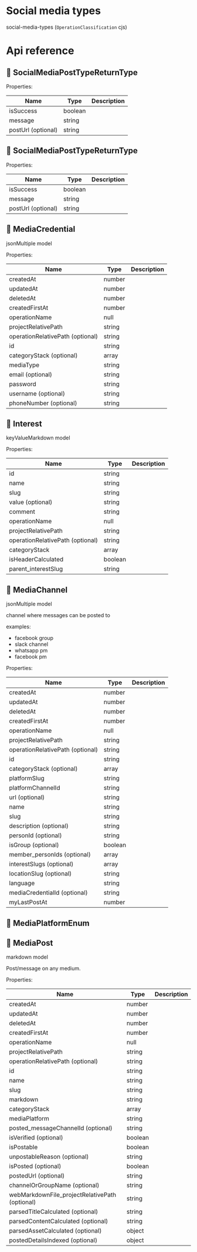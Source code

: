 # Social media types

social-media-types (`OperationClassification` cjs)



# Api reference

## 🔹 SocialMediaPostTypeReturnType

Properties: 

 | Name | Type | Description |
|---|---|---|
| isSuccess  | boolean |  |
| message  | string |  |
| postUrl (optional) | string |  |



## 🔹 SocialMediaPostTypeReturnType

Properties: 

 | Name | Type | Description |
|---|---|---|
| isSuccess  | boolean |  |
| message  | string |  |
| postUrl (optional) | string |  |



## 🔸 MediaCredential

jsonMultiple model









Properties: 

 | Name | Type | Description |
|---|---|---|
| createdAt  | number |  |
| updatedAt  | number |  |
| deletedAt  | number |  |
| createdFirstAt  | number |  |
| operationName  | null |  |
| projectRelativePath  | string |  |
| operationRelativePath (optional) | string |  |
| id  | string |  |
| categoryStack (optional) | array |  |
| mediaType  | string |  |
| email (optional) | string |  |
| password  | string |  |
| username (optional) | string |  |
| phoneNumber (optional) | string |  |



## 🔸 Interest

keyValueMarkdown model









Properties: 

 | Name | Type | Description |
|---|---|---|
| id  | string |  |
| name  | string |  |
| slug  | string |  |
| value (optional) | string |  |
| comment  | string |  |
| operationName  | null |  |
| projectRelativePath  | string |  |
| operationRelativePath (optional) | string |  |
| categoryStack  | array |  |
| isHeaderCalculated  | boolean |  |
| parent_interestSlug  | string |  |



## 🔸 MediaChannel

jsonMultiple model



channel where messages can be posted to

examples:
- facebook group
- slack channel
- whatsapp pm
- facebook pm





Properties: 

 | Name | Type | Description |
|---|---|---|
| createdAt  | number |  |
| updatedAt  | number |  |
| deletedAt  | number |  |
| createdFirstAt  | number |  |
| operationName  | null |  |
| projectRelativePath  | string |  |
| operationRelativePath (optional) | string |  |
| id  | string |  |
| categoryStack (optional) | array |  |
| platformSlug  | string |  |
| platformChannelId  | string |  |
| url (optional) | string |  |
| name  | string |  |
| slug  | string |  |
| description (optional) | string |  |
| personId (optional) | string |  |
| isGroup (optional) | boolean |  |
| member_personIds (optional) | array |  |
| interestSlugs (optional) | array |  |
| locationSlug (optional) | string |  |
| language  | string |  |
| mediaCredentialId (optional) | string |  |
| myLastPostAt  | number |  |



## 🔹 MediaPlatformEnum

## 🔸 MediaPost

markdown model



Post/message on any medium.





Properties: 

 | Name | Type | Description |
|---|---|---|
| createdAt  | number |  |
| updatedAt  | number |  |
| deletedAt  | number |  |
| createdFirstAt  | number |  |
| operationName  | null |  |
| projectRelativePath  | string |  |
| operationRelativePath (optional) | string |  |
| id  | string |  |
| name  | string |  |
| slug  | string |  |
| markdown  | string |  |
| categoryStack  | array |  |
| mediaPlatform  | string |  |
| posted_messageChannelId (optional) | string |  |
| isVerified (optional) | boolean |  |
| isPostable  | boolean |  |
| unpostableReason (optional) | string |  |
| isPosted (optional) | boolean |  |
| postedUrl (optional) | string |  |
| channelOrGroupName (optional) | string |  |
| webMarkdownFile_projectRelativePath (optional) | string |  |
| parsedTitleCalculated (optional) | string |  |
| parsedContentCalculated (optional) | string |  |
| parsedAssetCalculated (optional) | object |  |
| postedDetailsIndexed (optional) | object |  |


